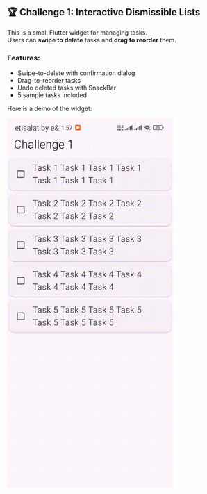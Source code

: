 ## 🏆 Challenge 1: Interactive Dismissible Lists

This is a small Flutter widget for managing tasks.  
Users can **swipe to delete** tasks and **drag to reorder** them.  

### Features:
- Swipe-to-delete with confirmation dialog  
- Drag-to-reorder tasks  
- Undo deleted tasks with SnackBar  
- 5 sample tasks included  

Here is a demo of the widget:

![Demo](demofile/demo.gif)
